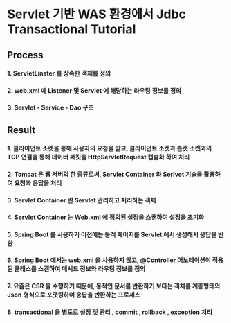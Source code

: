 # Servlet 기반 WAS 환경에서 Jdbc Transactional Tutorial
## Process
#### 1. ServletLinster 를 상속한 객체를 정의
#### 2. web.xml 에 Listener 및 Servlet 에 해당하는 라우팅 정보를 정의
#### 3. Servlet - Service - Dao 구조
## Result
#### 1. 클라이언트 소켓을 통해 사용자의 요청을 받고, 클라이언트 소켓과 톰캣 소켓과의 TCP 연결을 통해 데이터 패킷을 HttpServletRequest 캡슐화 하여 처리
#### 2. Tomcat 은 웹 서버의 한 종류로써, Servlet Container 와 Serlvet 기술을 활용하여 요청과 응답을 처리
#### 3. Servlet Container 란 Servlet 관리하고 처리하는 객체
#### 4. Servlet Container 는 Web.xml 에 정의된 설정을 스캔하여 설정을 초기화
#### 5. Spring Boot 를 사용하기 이전에는 동적 페이지를 Servlet 에서 생성해서 응답을 반환
#### 6. Spring Boot 에서는 web.xml 을 사용하지 않고, @Controller 어노테이션이 적용된 클래스를 스캔하여 메서드 정보와 라우팅 정보를 정의
#### 7. 요즘은 CSR 을 수행하기 때문에, 동적인 문서를 반환하기 보다는 객체를 계층형태의 Json 형식으로 포맷팅하여 응답을 반환하는 프로세스
#### 8. transactional 을 별도로 설정 및 관리 , commit , rollback , exception 처리
